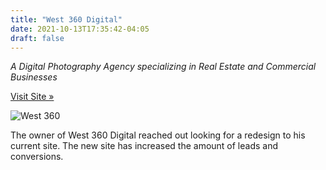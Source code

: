 ```yaml
---
title: "West 360 Digital"
date: 2021-10-13T17:35:42-04:05
draft: false
---
```


*A Digital Photography Agency specializing in Real Estate and Commercial Businesses*

[Visit Site »](https://www.west360digital.com/) 

![West 360](/images/west360.png)

The owner of West 360 Digital reached out looking for a redesign to his current site. The new site has increased the amount of leads and conversions.